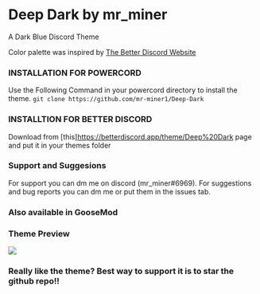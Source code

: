 # Deep Dark by mr_miner
A Dark Blue Discord Theme
 
Color palette was inspired by [The Better Discord Website](https://betterdiscord.app)


### INSTALLATION FOR POWERCORD
Use the Following Command in your powercord directory to install the theme.
``git clone https://github.com/mr-miner1/Deep-Dark``
### INSTALLTION FOR BETTER DISCORD
Download from [this]https://betterdiscord.app/theme/Deep%20Dark page and put it in your themes folder
### Support and Suggesions
For support you can dm me on discord (mr_miner#6969).
For suggestions and bug reports you can dm me or put them in the issues tab.
### Also available in GooseMod
### Theme Preview
![](https://i.imgur.com/erTtLUi.gif)

### Really like the theme? Best way to support it is to star the github repo!!
